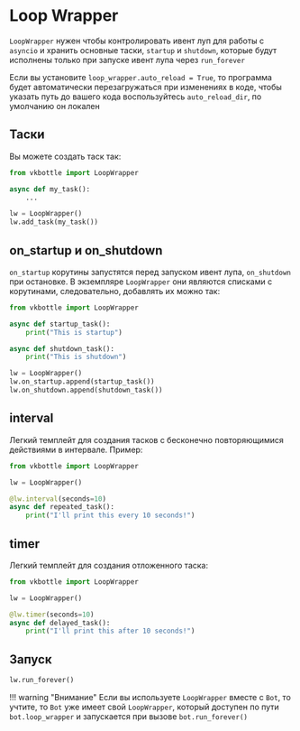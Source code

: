 # Loop Wrapper

`LoopWrapper` нужен чтобы контролировать ивент луп для работы с `asyncio` и хранить основные таски, `startup` и `shutdown`, которые будут исполнены только при запуске ивент лупа через `run_forever`

Если вы установите `loop_wrapper.auto_reload = True`, то программа будет автоматически перезагружаться при изменениях в кодe, чтобы указать путь до вашего кода воспользуйтесь `auto_reload_dir`, по умолчанию он локален

## Таски

Вы можете создать таск так:

```python
from vkbottle import LoopWrapper

async def my_task():
    ...

lw = LoopWrapper()
lw.add_task(my_task())
```

## on_startup и on_shutdown

`on_startup` корутины запустятся перед запуском ивент лупа, `on_shutdown` при остановке. В экземпляре `LoopWrapper` они являются списками с корутинами, следовательно, добавлять их можно так:

```python
from vkbottle import LoopWrapper

async def startup_task():
    print("This is startup")

async def shutdown_task():
    print("This is shutdown")

lw = LoopWrapper()
lw.on_startup.append(startup_task())
lw.on_shutdown.append(shutdown_task())
```

## interval

Легкий темплейт для создания тасков с бесконечно повторяющимися действиями в интервале. Пример:

```python
from vkbottle import LoopWrapper

lw = LoopWrapper()

@lw.interval(seconds=10)
async def repeated_task():
    print("I'll print this every 10 seconds!")
```

## timer

Легкий темплейт для создания отложенного таска:

```python
from vkbottle import LoopWrapper

lw = LoopWrapper()

@lw.timer(seconds=10)
async def delayed_task():
    print("I'll print this after 10 seconds!")
```

## Запуск

```python
lw.run_forever()
```

!!! warning "Внимание"
    Если вы используете `LoopWrapper` вместе с `Bot`, то учтите, то `Bot` уже имеет свой `LoopWrapper`, который доступен по пути `bot.loop_wrapper` и запускается при вызове `bot.run_forever()`
